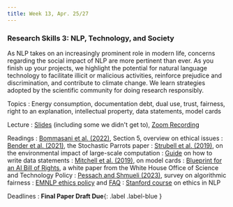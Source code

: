 ```yaml
---
title: Week 13, Apr. 25/27
---
```



### Research Skills 3: NLP, Technology, and Society

As NLP takes on an increasingly prominent role in modern life, concerns regarding the social impact of NLP are more 
pertinent than ever. As you finish up your projects, we highlight the potential for natural language technology to 
facilitate illicit or malicious activities, reinforce prejudice and discrimination, and contribute to climate change.
We learn strategies adopted by the scientific community for doing research responsibly.

Topics
: Energy consumption, documentation debt, dual use, trust, fairness, right to an explanation, intellectual property, 
data statements, model cards

Lecture
: [Slides](https://drive.google.com/file/d/11Qkw_l91kFndioPFSu8Q890DeKQwBMqK/view?usp=share_link) (including some we 
didn't get to), [Zoom 
Recording](https://nyu.zoom.us/rec/share/W3mOdTPket96rtM_VsmWogwGhk8y6UEKZl3lNK2STCgG_fbQfG9LXAOgoRfUjIBE.MCQPTjUxGg9czxW_)

Readings
: [Bommasani et al. (2022)](https://arxiv.org/abs/2108.07258), Section 5, overview on ethical issues
: [Bender et al. (2021)](https://dl.acm.org/doi/10.1145/3442188.3445922), the Stochastic Parrots paper
: [Strubell et al. (2019)](https://aclanthology.org/P19-1355/), on the environmental impact of large-scale computation
: [Guide](https://techpolicylab.uw.edu/data-statements/) on how to write data statements
: [Mitchell et al. (2019)](https://dl.acm.org/doi/10.1145/3287560.3287596), on model cards
: [Blueprint for an AI Bill of Rights](https://www.whitehouse.gov/ostp/ai-bill-of-rights/), a white paper from the 
White House Office of Science and Technology Policy
: [Pessach and Shmueli (2023)](https://dl.acm.org/doi/10.1145/3494672), survey on algorithmic fairness
: [EMNLP ethics policy](https://2022.emnlp.org/calls/papers/Paper-Submission-Information#ethics-policy) and [FAQ](https://2021.emnlp.org/call-for-papers/ethics-faq)
: [Stanford course](https://web.stanford.edu/class/cs384/) on ethics in NLP


Deadlines
: **Final Paper Draft Due**{: .label .label-blue }